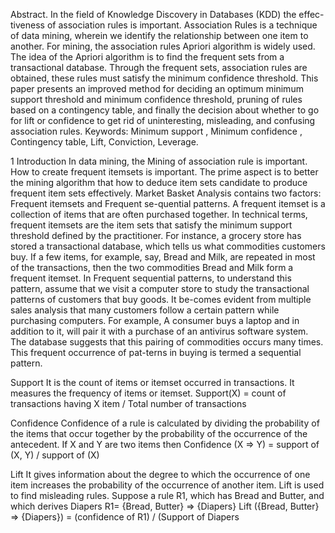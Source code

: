 Abstract. 
In the field of Knowledge Discovery in Databases (KDD) the effec-tiveness of association rules is important. Association Rules is a technique of data mining, wherein we identify the relationship between one item to another. For mining, the association rules Apriori algorithm is widely used. The idea of the Apriori algorithm is to find the frequent sets from a transactional database. Through the frequent sets, association rules are obtained, these rules must satisfy the minimum confidence threshold. This paper presents an improved method for deciding an optimum minimum support threshold and minimum confidence threshold, pruning of rules based on a contingency table, and finally the decision about whether to go for lift or confidence to get rid of uninteresting, misleading, and confusing association rules.
Keywords: Minimum support , Minimum confidence , Contingency table, Lift, Conviction, Leverage.

1 Introduction
In data mining, the Mining of association rule is important. How to create frequent itemsets is important. The prime aspect is to better the mining algorithm that how to deduce item sets candidate to produce frequent item sets effectively.
Market Basket Analysis contains two factors: Frequent itemsets and Frequent se-quential patterns. A frequent itemset is a collection of items that are often purchased together. In technical terms, frequent itemsets are the item sets that satisfy the minimum support threshold defined by the practitioner. For instance, a grocery store has stored a transactional database, which tells us what commodities customers buy. If a few items, for example, say, Bread and Milk, are repeated in most of the transactions, then the two commodities Bread and Milk form a frequent itemset.
In Frequent sequential patterns, to understand this pattern, assume that we visit a computer store to study the transactional patterns of customers that buy goods. It be-comes evident from multiple sales analysis that many customers follow a certain pattern while purchasing computers. For example, A consumer buys a laptop and in addition to it, will pair it with a purchase of an antivirus software system. The database suggests that this pairing of commodities occurs many times. This frequent occurrence of pat-terns in buying is termed a sequential pattern.

Support
It is the count of items or itemset occurred in transactions. It measures the frequency of items or itemset.
Support(X) = count of transactions having X item / Total number of transactions

Confidence
Confidence of a rule is calculated by dividing the probability of the items that occur together by the probability of the occurrence of the antecedent.
If X and Y are two items then
Confidence (X => Y) = support of (X, Y) / support of (X)

Lift
It gives information about the degree to which the occurrence of one item increases the probability of the occurrence of another item. Lift is used to find misleading rules.
Suppose a rule R1, which has Bread and Butter, and which derives Diapers
R1= {Bread, Butter} => {Diapers}
Lift ({Bread, Butter} => {Diapers}) = (confidence of R1) / (Support of Diapers
